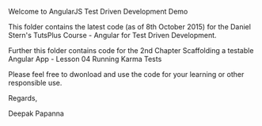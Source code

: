 Welcome to AngularJS Test Driven Development Demo

This folder contains the latest code (as of 8th October 2015) for the Daniel Stern's TutsPlus Course - Angular for Test Driven Development.

Further this folder contains code for the 2nd Chapter Scaffolding a testable Angular App - Lesson 04 Running Karma Tests 

Please feel free to dwonload and use the code for your learning or other responsible use.

Regards, 

Deepak Papanna

